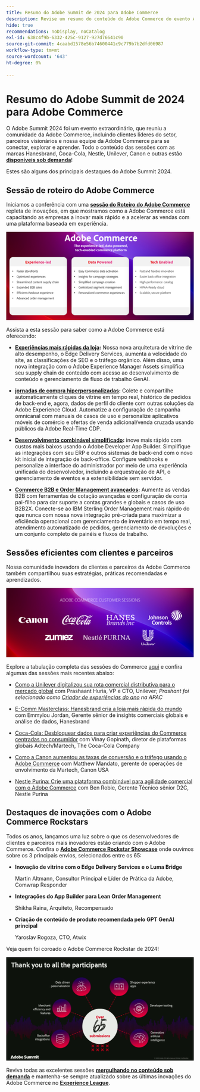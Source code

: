 ```yaml
---
title: Resumo do Adobe Summit de 2024 para Adobe Commerce
description: Revise um resumo do conteúdo do Adobe Commerce do evento Adobe Summit 2024.
hide: true
recommendations: noDisplay, noCatalog
exl-id: 638c4f9b-6332-425c-9127-927d76641c90
source-git-commit: 4caabd1578e56b74600441c9c779b7b2dfd06987
workflow-type: tm+mt
source-wordcount: '643'
ht-degree: 0%

---
```


# Resumo do Adobe Summit de 2024 para Adobe Commerce

O Adobe Summit 2024 foi um evento extraordinário, que reuniu a comunidade da Adobe Commerce, incluindo clientes líderes do setor, parceiros visionários e nossa equipe da Adobe Commerce para se conectar, explorar e aprender. Todo o conteúdo das sessões com as marcas Hanesbrand, Coca-Cola, Nestle, Unilever, Canon e outras estão [**disponíveis sob demanda**](https://business.adobe.com/br/summit/2024/sessions.html?Track=Commerce)!

Estes são alguns dos principais destaques do Adobe Summit 2024.

## Sessão de roteiro do Adobe Commerce

Iniciamos a conferência com uma [**sessão do Roteiro do Adobe Commerce**](https://business.adobe.com/br/summit/2024/sessions/adobe-commerce-2024-product-roadmap-review-s432.html) repleta de inovações, em que mostramos como a Adobe Commerce está capacitando as empresas a inovar mais rápido e a acelerar as vendas com uma plataforma baseada em experiência.

![Apresentação do roteiro do Adobe Commerce mostrando novos recursos e melhorias de desempenho](../../assets/events/image1.png)

Assista a esta sessão para saber como a Adobe Commerce está oferecendo:

- **[Experiências mais rápidas da loja](https://experienceleague.adobe.com/developer/commerce/storefront/?lang=pt-BR):** Nossa nova arquitetura de vitrine de alto desempenho, o Edge Delivery Services, aumenta a velocidade do site, as classificações de SEO e o tráfego orgânico. Além disso, uma nova integração com o Adobe Experience Manager Assets simplifica seu supply chain de conteúdo com acesso ao desenvolvimento de conteúdo e gerenciamento de fluxo de trabalho GenAI.

- **[jornadas de compra hiperpersonalizadas](https://experienceleague.adobe.com/pt-br/docs/commerce-admin/customers/customers-menu/personalize-scale):** Colete e compartilhe automaticamente cliques de vitrine em tempo real, histórico de pedidos de back-end e, agora, dados de perfil do cliente com outras soluções da Adobe Experience Cloud. Automatize a configuração de campanha omnicanal com manuais de casos de uso e personalize aplicativos móveis de comércio e ofertas de venda adicional/venda cruzada usando públicos da Adobe Real-Time CDP.

- **[Desenvolvimento combinável simplificado](https://developer.adobe.com/commerce/extensibility/app-development/learning-path/):** inove mais rápido com custos mais baixos usando o Adobe Developer App Builder. Simplifique as integrações com seu ERP e outros sistemas de back-end com o novo kit inicial de integração de back-office. Configure webhooks e personalize a interface do administrador por meio de uma experiência unificada do desenvolvedor, incluindo a orquestração de API, o gerenciamento de eventos e a extensibilidade sem servidor.

- **[Commerce B2B e Order Management avançados](https://experienceleague.adobe.com/pt-br/docs/commerce-admin/b2b/introduction):** Aumente as vendas B2B com ferramentas de cotação avançadas e configuração de conta pai-filho para dar suporte a contas grandes e globais e casos de uso B2B2X. Conecte-se ao IBM Sterling Order Management mais rápido do que nunca com nossa nova integração pré-criada para maximizar a eficiência operacional com gerenciamento de inventário em tempo real, atendimento automatizado de pedidos, gerenciamento de devoluções e um conjunto completo de painéis e fluxos de trabalho.

## Sessões eficientes com clientes e parceiros

Nossa comunidade inovadora de clientes e parceiros da Adobe Commerce também compartilhou suas estratégias, práticas recomendadas e aprendizados.

![Logotipos de empresas participantes do Adobe Summit 2024, incluindo Unilever, Hanesmarks, Coca-Cola, Canon e Nestle Purina](../../assets/events/image2.png)

Explore a tabulação completa das sessões do Commerce [aqui](https://business.adobe.com/br/summit/2024/sessions.html?Track=Commerce) e confira algumas das sessões mais recentes abaixo:

- [Como a Unilever digitalizou sua rota comercial distributiva para o mercado global](https://business.adobe.com/br/summit/2024/sessions/how-unilever-digitized-its-distributive-trade-rout-s430.html) com Prashaant Huria, VP e CTO, Unilever; *Prashant foi selecionado como [Criador de experiências do ano](https://www.adobeexperienceawards.com/stories2024) na APAC*

- [E-Comm Masterclass: Hanesbrand cria a loja mais rápida do mundo](https://business.adobe.com/br/summit/2024/sessions/ecomm-masterclass-hanesbrands-creates-the-worlds-f-s435.html) com Emmylou Jordan, Gerente sênior de insights comerciais globais e análise de dados, Hanesbrand

- [Coca-Cola: Desbloquear dados para criar experiências do Commerce centradas no consumidor](https://business.adobe.com/br/summit/2024/sessions/cocacola-unlocking-data-to-create-consumercentric-s434.html) com Vinay Gopinath, diretor de plataformas globais Adtech/Martech, The Coca-Cola Company

- [Como a Canon aumentou as taxas de conversão e o tráfego usando o Adobe Commerce](https://business.adobe.com/br/summit/2024/sessions/how-canon-increased-conversion-rates-and-traffic-u-s438.html) com Matthew Mandato, gerente de operações de envolvimento da Martech, Canon USA

- [Nestle Purina: Crie uma plataforma combinável para agilidade comercial com o Adobe Commerce](https://business.adobe.com/br/summit/2024/sessions/purina-takes-composable-commerce-approach-to-boost-s437.html) com Ben Robie, Gerente Técnico sênior D2C, Nestle Purina

## Destaques de inovações com o Adobe Commerce Rockstars

Todos os anos, lançamos uma luz sobre o que os desenvolvedores de clientes e parceiros mais inovadores estão criando com o Adobe Commerce. Confira o **[Adobe Commerce Rockstar Showcase](https://business.adobe.com/br/summit/2024/sessions/adobe-commerce-rockstar-showcase-s431.html)** onde ouvimos sobre os 3 principais envios, selecionados entre os 65:

- **Inovação de vitrine com o Edge Delivery Services e o Luma Bridge**

  Martin Altmann, Consultor Principal e Líder de Prática da Adobe, Comwrap Responder

- **Integrações do App Builder para Lean Order Management**

  Shikha Raina, Arquiteto, Recompensado

- **Criação de conteúdo de produto recomendada pelo GPT GenAI principal**

  Yaroslav Rogoza, CTO, Atwix

Veja quem foi coroado o Adobe Commerce Rockstar de 2024!

![Anúncio do vencedor do Adobe Commerce Rockstar Showcase exibindo o campeão de 2024](../../assets/events/image3.png)

Reviva todas as excelentes sessões **[mergulhando no conteúdo sob demanda](https://business.adobe.com/br/summit/2024/sessions.html?Track=Commerce)** e mantenha-se sempre atualizado sobre as últimas inovações do Adobe Commerce no [**Experience League**](https://experienceleague.adobe.com/pt-br/docs/commerce-admin/start/about).
